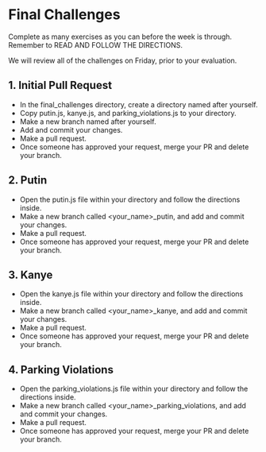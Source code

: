 # Final Challenges

Complete as many exercises as you can before the week is through. Remember to READ AND FOLLOW THE DIRECTIONS.

We will review all of the challenges on Friday, prior to your evaluation.

## 1. Initial Pull Request
- In the final_challenges directory, create a directory named after yourself.
- Copy putin.js, kanye.js, and parking_violations.js to your directory.
- Make a new branch named after yourself.
- Add and commit your changes.
- Make a pull request.
- Once someone has approved your request, merge your PR and delete your branch.

## 2. Putin
- Open the putin.js file within your directory and follow the directions inside.
- Make a new branch called <your_name>_putin, and add and commit your changes.
- Make a pull request.
- Once someone has approved your request, merge your PR and delete your branch.

## 3. Kanye
- Open the kanye.js file within your directory and follow the directions inside.
- Make a new branch called <your_name>_kanye, and add and commit your changes.
- Make a pull request.
- Once someone has approved your request, merge your PR and delete your branch.

## 4. Parking Violations
- Open the parking_violations.js file within your directory and follow the directions inside.
- Make a new branch called <your_name>_parking_violations, and add and commit your changes.
- Make a pull request.
- Once someone has approved your request, merge your PR and delete your branch.
